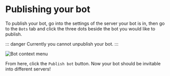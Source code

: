 # Publishing your bot

To publish your bot, go into the settings of the server your bot is in, then go to the `Bots` tab and click the three dots beside the bot you would like to publish.

::: danger
Currently you cannot unpublish your bot.
:::

![Bot context menu](/bot-context-menu.jpg)

From here, click the `Publish bot` button. Now your bot should be invitable into different servers!
